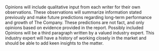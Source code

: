 Opinions will include qualitative input from each writer for their own observations. These observations will summarize information stated previously and make future predictions regarding long-term performance and growth of The Company. These predictions are not fact, and only opinions based on evidence provided in the report. Possibly included Opinions will be a third paragraph written by a valued industry expert. This industry expert will have a history of working closely in the market and should be able to add keen insights to the matter.